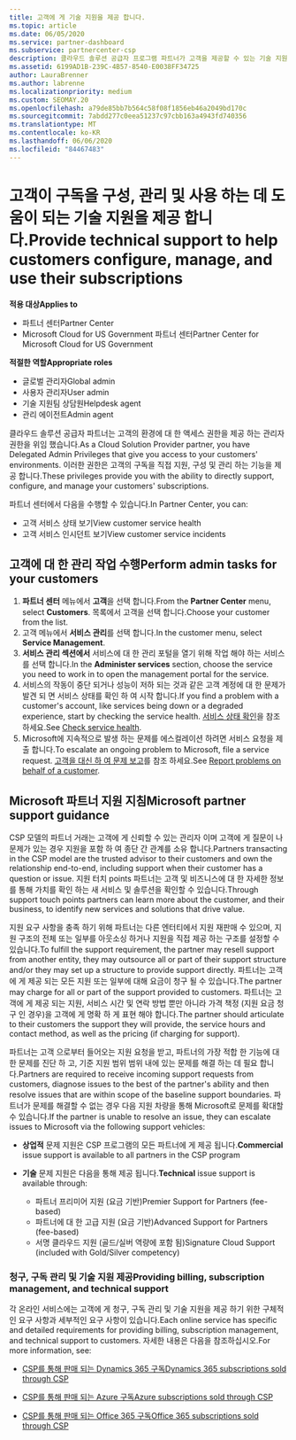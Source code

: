 ```yaml
---
title: 고객에 게 기술 지원을 제공 합니다.
ms.topic: article
ms.date: 06/05/2020
ms.service: partner-dashboard
ms.subservice: partnercenter-csp
description: 클라우드 솔루션 공급자 프로그램 파트너가 고객을 제공할 수 있는 기술 지원의 유형에 대해 알아봅니다.
ms.assetid: 6199AD1B-239C-4B57-8540-E0038FF34725
author: LauraBrenner
ms.author: labrenne
ms.localizationpriority: medium
ms.custom: SEOMAY.20
ms.openlocfilehash: a79de85bb7b564c58f08f1856eb46a2049bd170c
ms.sourcegitcommit: 7abdd277c0eea51237c97cbb163a4943fd740356
ms.translationtype: MT
ms.contentlocale: ko-KR
ms.lasthandoff: 06/06/2020
ms.locfileid: "84467483"
---
```

# <a name="provide-technical-support-to-help-customers-configure-manage-and-use-their-subscriptions"></a><span data-ttu-id="1817a-103">고객이 구독을 구성, 관리 및 사용 하는 데 도움이 되는 기술 지원을 제공 합니다.</span><span class="sxs-lookup"><span data-stu-id="1817a-103">Provide technical support to help customers configure, manage, and use their subscriptions</span></span>

<span data-ttu-id="1817a-104">**적용 대상**</span><span class="sxs-lookup"><span data-stu-id="1817a-104">**Applies to**</span></span>

- <span data-ttu-id="1817a-105">파트너 센터</span><span class="sxs-lookup"><span data-stu-id="1817a-105">Partner Center</span></span>
- <span data-ttu-id="1817a-106">Microsoft Cloud for US Government 파트너 센터</span><span class="sxs-lookup"><span data-stu-id="1817a-106">Partner Center for Microsoft Cloud for US Government</span></span>

<span data-ttu-id="1817a-107">**적절한 역할**</span><span class="sxs-lookup"><span data-stu-id="1817a-107">**Appropriate roles**</span></span>
- <span data-ttu-id="1817a-108">글로벌 관리자</span><span class="sxs-lookup"><span data-stu-id="1817a-108">Global admin</span></span>
- <span data-ttu-id="1817a-109">사용자 관리자</span><span class="sxs-lookup"><span data-stu-id="1817a-109">User admin</span></span>
- <span data-ttu-id="1817a-110">기술 지원팀 상담원</span><span class="sxs-lookup"><span data-stu-id="1817a-110">Helpdesk agent</span></span>
- <span data-ttu-id="1817a-111">관리 에이전트</span><span class="sxs-lookup"><span data-stu-id="1817a-111">Admin agent</span></span>

<span data-ttu-id="1817a-112">클라우드 솔루션 공급자 파트너는 고객의 환경에 대 한 액세스 권한을 제공 하는 관리자 권한을 위임 했습니다.</span><span class="sxs-lookup"><span data-stu-id="1817a-112">As a Cloud Solution Provider partner, you have Delegated Admin Privileges that give you access to your customers' environments.</span></span> <span data-ttu-id="1817a-113">이러한 권한은 고객의 구독을 직접 지원, 구성 및 관리 하는 기능을 제공 합니다.</span><span class="sxs-lookup"><span data-stu-id="1817a-113">These privileges provide you with the ability to directly support, configure, and manage your customers' subscriptions.</span></span>

<span data-ttu-id="1817a-114">파트너 센터에서 다음을 수행할 수 있습니다.</span><span class="sxs-lookup"><span data-stu-id="1817a-114">In Partner Center, you can:</span></span>

- <span data-ttu-id="1817a-115">고객 서비스 상태 보기</span><span class="sxs-lookup"><span data-stu-id="1817a-115">View customer service health</span></span>
- <span data-ttu-id="1817a-116">고객 서비스 인시던트 보기</span><span class="sxs-lookup"><span data-stu-id="1817a-116">View customer service incidents</span></span>

## <a name="perform-admin-tasks-for-your-customers"></a><span data-ttu-id="1817a-117">고객에 대 한 관리 작업 수행</span><span class="sxs-lookup"><span data-stu-id="1817a-117">Perform admin tasks for your customers</span></span>

1. <span data-ttu-id="1817a-118">**파트너 센터** 메뉴에서 **고객**을 선택 합니다.</span><span class="sxs-lookup"><span data-stu-id="1817a-118">From the **Partner Center** menu, select **Customers**.</span></span> <span data-ttu-id="1817a-119">목록에서 고객을 선택 합니다.</span><span class="sxs-lookup"><span data-stu-id="1817a-119">Choose your customer from the list.</span></span>
2. <span data-ttu-id="1817a-120">고객 메뉴에서 **서비스 관리**를 선택 합니다.</span><span class="sxs-lookup"><span data-stu-id="1817a-120">In the customer menu, select **Service Management**.</span></span>
3. <span data-ttu-id="1817a-121">**서비스 관리 섹션에서** 서비스에 대 한 관리 포털을 열기 위해 작업 해야 하는 서비스를 선택 합니다.</span><span class="sxs-lookup"><span data-stu-id="1817a-121">In the **Administer services** section, choose the service you need to work in to open the management portal for the service.</span></span>
4. <span data-ttu-id="1817a-122">서비스의 작동이 중단 되거나 성능이 저하 되는 것과 같은 고객 계정에 대 한 문제가 발견 되 면 서비스 상태를 확인 하 여 시작 합니다.</span><span class="sxs-lookup"><span data-stu-id="1817a-122">If you find a problem with a customer's account, like services being down or a degraded experience, start by checking the service health.</span></span> <span data-ttu-id="1817a-123">[서비스 상태 확인](check-service-health.md)을 참조 하세요.</span><span class="sxs-lookup"><span data-stu-id="1817a-123">See [Check service health](check-service-health.md).</span></span>
5. <span data-ttu-id="1817a-124">Microsoft에 지속적으로 발생 하는 문제를 에스컬레이션 하려면 서비스 요청을 제출 합니다.</span><span class="sxs-lookup"><span data-stu-id="1817a-124">To escalate an ongoing problem to Microsoft, file a service request.</span></span> <span data-ttu-id="1817a-125">[고객을 대신 하 여 문제 보고](report-problems-on-behalf-of-a-customer.md)를 참조 하세요.</span><span class="sxs-lookup"><span data-stu-id="1817a-125">See [Report problems on behalf of a customer](report-problems-on-behalf-of-a-customer.md).</span></span>

## <a name="microsoft-partner-support-guidance"></a><span data-ttu-id="1817a-126">Microsoft 파트너 지원 지침</span><span class="sxs-lookup"><span data-stu-id="1817a-126">Microsoft partner support guidance</span></span>

<span data-ttu-id="1817a-127">CSP 모델의 파트너 거래는 고객에 게 신뢰할 수 있는 관리자 이며 고객에 게 질문이 나 문제가 있는 경우 지원을 포함 하 여 종단 간 관계를 소유 합니다.</span><span class="sxs-lookup"><span data-stu-id="1817a-127">Partners transacting in the CSP model are the trusted advisor to their customers and own the relationship end-to-end, including support when their customer has a question or issue.</span></span> <span data-ttu-id="1817a-128">지원 터치 points 파트너는 고객 및 비즈니스에 대 한 자세한 정보를 통해 가치를 확인 하는 새 서비스 및 솔루션을 확인할 수 있습니다.</span><span class="sxs-lookup"><span data-stu-id="1817a-128">Through support touch points partners can learn more about the customer, and their business, to identify new services and solutions that drive value.</span></span>

<span data-ttu-id="1817a-129">지원 요구 사항을 충족 하기 위해 파트너는 다른 엔터티에서 지원 재판매 수 있으며, 지원 구조의 전체 또는 일부를 아웃소싱 하거나 지원을 직접 제공 하는 구조를 설정할 수 있습니다.</span><span class="sxs-lookup"><span data-stu-id="1817a-129">To fulfill the support requirement, the partner may resell support from another entity, they may outsource all or part of their support structure and/or they may set up a structure to provide support directly.</span></span>  <span data-ttu-id="1817a-130">파트너는 고객에 게 제공 되는 모든 지원 또는 일부에 대해 요금이 청구 될 수 있습니다.</span><span class="sxs-lookup"><span data-stu-id="1817a-130">The partner may charge for all or part of the support provided to customers.</span></span> <span data-ttu-id="1817a-131">파트너는 고객에 게 제공 되는 지원, 서비스 시간 및 연락 방법 뿐만 아니라 가격 책정 (지원 요금 청구 인 경우)을 고객에 게 명확 하 게 표현 해야 합니다.</span><span class="sxs-lookup"><span data-stu-id="1817a-131">The partner should articulate to their customers the support they will provide, the service hours and contact method, as well as the pricing (if charging for support).</span></span> 

<span data-ttu-id="1817a-132">파트너는 고객 으로부터 들어오는 지원 요청을 받고, 파트너의 가장 적합 한 기능에 대 한 문제를 진단 하 고, 기준 지원 범위 범위 내에 있는 문제를 해결 하는 데 필요 합니다.</span><span class="sxs-lookup"><span data-stu-id="1817a-132">Partners are required to receive incoming support requests from customers, diagnose issues to the best of the partner's ability and then resolve issues that are within scope of the baseline support boundaries.</span></span> <span data-ttu-id="1817a-133">파트너가 문제를 해결할 수 없는 경우 다음 지원 차량을 통해 Microsoft로 문제를 확대할 수 있습니다.</span><span class="sxs-lookup"><span data-stu-id="1817a-133">If the partner is unable to resolve an issue, they can escalate issues to Microsoft via the following support vehicles:</span></span>

- <span data-ttu-id="1817a-134">**상업적** 문제 지원은 CSP 프로그램의 모든 파트너에 게 제공 됩니다.</span><span class="sxs-lookup"><span data-stu-id="1817a-134">**Commercial** issue support is available to all partners in the CSP program</span></span>

- <span data-ttu-id="1817a-135">**기술** 문제 지원은 다음을 통해 제공 됩니다.</span><span class="sxs-lookup"><span data-stu-id="1817a-135">**Technical** issue support is available through:</span></span>

  - <span data-ttu-id="1817a-136">파트너 프리미어 지원 (요금 기반)</span><span class="sxs-lookup"><span data-stu-id="1817a-136">Premier Support for Partners (fee-based)</span></span>
  - <span data-ttu-id="1817a-137">파트너에 대 한 고급 지원 (요금 기반)</span><span class="sxs-lookup"><span data-stu-id="1817a-137">Advanced Support for Partners (fee-based)</span></span>
  - <span data-ttu-id="1817a-138">서명 클라우드 지원 (골드/실버 역량에 포함 됨)</span><span class="sxs-lookup"><span data-stu-id="1817a-138">Signature Cloud Support (included with Gold/Silver competency)</span></span>

### <a name="providing-billing-subscription-management-and-technical-support"></a><span data-ttu-id="1817a-139">청구, 구독 관리 및 기술 지원 제공</span><span class="sxs-lookup"><span data-stu-id="1817a-139">Providing billing, subscription management, and technical support</span></span> 

<span data-ttu-id="1817a-140">각 온라인 서비스에는 고객에 게 청구, 구독 관리 및 기술 지원을 제공 하기 위한 구체적인 요구 사항과 세부적인 요구 사항이 있습니다.</span><span class="sxs-lookup"><span data-stu-id="1817a-140">Each online service has specific and detailed requirements for providing billing, subscription management, and technical support to customers.</span></span> <span data-ttu-id="1817a-141">자세한 내용은 다음을 참조하십시오.</span><span class="sxs-lookup"><span data-stu-id="1817a-141">For more information, see:</span></span>

- [<span data-ttu-id="1817a-142">CSP를 통해 판매 되는 Dynamics 365 구독</span><span class="sxs-lookup"><span data-stu-id="1817a-142">Dynamics 365 subscriptions sold through CSP</span></span>](https://www.microsoftpartnercommunity.com/t5/CSP/Microsoft-Partner-Support-Guidance/m-p/5262#M30)

- [<span data-ttu-id="1817a-143">CSP를 통해 판매 되는 Azure 구독</span><span class="sxs-lookup"><span data-stu-id="1817a-143">Azure subscriptions sold through CSP</span></span>](https://www.microsoftpartnercommunity.com/t5/CSP/Microsoft-Partner-Support-Guidance/m-p/5263#M31)

- [<span data-ttu-id="1817a-144">CSP를 통해 판매 되는 Office 365 구독</span><span class="sxs-lookup"><span data-stu-id="1817a-144">Office 365 subscriptions sold through CSP</span></span>](https://www.microsoftpartnercommunity.com/t5/CSP/Microsoft-Partner-Support-Guidance/m-p/5264#M32)
